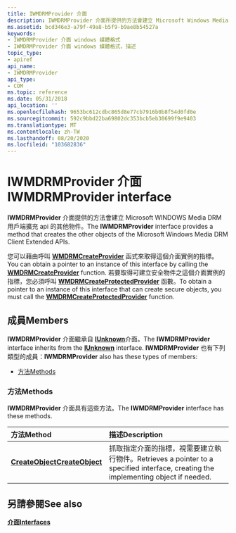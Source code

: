 ```yaml
---
title: IWMDRMProvider 介面
description: IWMDRMProvider 介面所提供的方法會建立 Microsoft Windows Media DRM 用戶端擴充 Api 的其他物件。您可以藉由呼叫 WMDRMCreateProvider 函式，取得這個介面實例的指標。
ms.assetid: bcd346e3-a79f-49a8-b5f9-b9ae8b54527a
keywords:
- IWMDRMProvider 介面 windows 媒體格式
- IWMDRMProvider 介面 windows 媒體格式，描述
topic_type:
- apiref
api_name:
- IWMDRMProvider
api_type:
- COM
ms.topic: reference
ms.date: 05/31/2018
api_location: ''
ms.openlocfilehash: 9653bc612cdbc865d8e77cb7916b0b8f54d0fd0e
ms.sourcegitcommit: 592c9bbd22ba69802dc353bcb5eb30699f9e9403
ms.translationtype: MT
ms.contentlocale: zh-TW
ms.lasthandoff: 08/20/2020
ms.locfileid: "103682836"
---
```

# <a name="iwmdrmprovider-interface"></a><span data-ttu-id="332fc-105">IWMDRMProvider 介面</span><span class="sxs-lookup"><span data-stu-id="332fc-105">IWMDRMProvider interface</span></span>

<span data-ttu-id="332fc-106">**IWMDRMProvider** 介面提供的方法會建立 Microsoft WINDOWS Media DRM 用戶端擴充 api 的其他物件。</span><span class="sxs-lookup"><span data-stu-id="332fc-106">The **IWMDRMProvider** interface provides a method that creates the other objects of the Microsoft Windows Media DRM Client Extended APIs.</span></span>

<span data-ttu-id="332fc-107">您可以藉由呼叫 [**WMDRMCreateProvider**](wmdrmcreateprovider.md) 函式來取得這個介面實例的指標。</span><span class="sxs-lookup"><span data-stu-id="332fc-107">You can obtain a pointer to an instance of this interface by calling the [**WMDRMCreateProvider**](wmdrmcreateprovider.md) function.</span></span> <span data-ttu-id="332fc-108">若要取得可建立安全物件之這個介面實例的指標，您必須呼叫 [**WMDRMCreateProtectedProvider**](wmdrmcreateprotectedprovider.md) 函數。</span><span class="sxs-lookup"><span data-stu-id="332fc-108">To obtain a pointer to an instance of this interface that can create secure objects, you must call the [**WMDRMCreateProtectedProvider**](wmdrmcreateprotectedprovider.md) function.</span></span>

## <a name="members"></a><span data-ttu-id="332fc-109">成員</span><span class="sxs-lookup"><span data-stu-id="332fc-109">Members</span></span>

<span data-ttu-id="332fc-110">**IWMDRMProvider** 介面繼承自 [**IUnknown**](/windows/desktop/api/unknwn/nn-unknwn-iunknown)介面。</span><span class="sxs-lookup"><span data-stu-id="332fc-110">The **IWMDRMProvider** interface inherits from the [**IUnknown**](/windows/desktop/api/unknwn/nn-unknwn-iunknown) interface.</span></span> <span data-ttu-id="332fc-111">**IWMDRMProvider** 也有下列類型的成員：</span><span class="sxs-lookup"><span data-stu-id="332fc-111">**IWMDRMProvider** also has these types of members:</span></span>

-   [<span data-ttu-id="332fc-112">方法</span><span class="sxs-lookup"><span data-stu-id="332fc-112">Methods</span></span>](#methods)

### <a name="methods"></a><span data-ttu-id="332fc-113">方法</span><span class="sxs-lookup"><span data-stu-id="332fc-113">Methods</span></span>

<span data-ttu-id="332fc-114">**IWMDRMProvider** 介面具有這些方法。</span><span class="sxs-lookup"><span data-stu-id="332fc-114">The **IWMDRMProvider** interface has these methods.</span></span>



| <span data-ttu-id="332fc-115">方法</span><span class="sxs-lookup"><span data-stu-id="332fc-115">Method</span></span>                                              | <span data-ttu-id="332fc-116">描述</span><span class="sxs-lookup"><span data-stu-id="332fc-116">Description</span></span>                                                                                          |
|:----------------------------------------------------|:-----------------------------------------------------------------------------------------------------|
| [<span data-ttu-id="332fc-117">**CreateObject**</span><span class="sxs-lookup"><span data-stu-id="332fc-117">**CreateObject**</span></span>](iwmdrmprovider-createobject.md) | <span data-ttu-id="332fc-118">抓取指定介面的指標，視需要建立執行物件。</span><span class="sxs-lookup"><span data-stu-id="332fc-118">Retrieves a pointer to a specified interface, creating the implementing object if needed.</span></span><br/> |



 

## <a name="see-also"></a><span data-ttu-id="332fc-119">另請參閱</span><span class="sxs-lookup"><span data-stu-id="332fc-119">See also</span></span>

<dl> <dt>

[<span data-ttu-id="332fc-120">**介面**</span><span class="sxs-lookup"><span data-stu-id="332fc-120">**Interfaces**</span></span>](drm-interfaces.md)
</dt> </dl>

 


